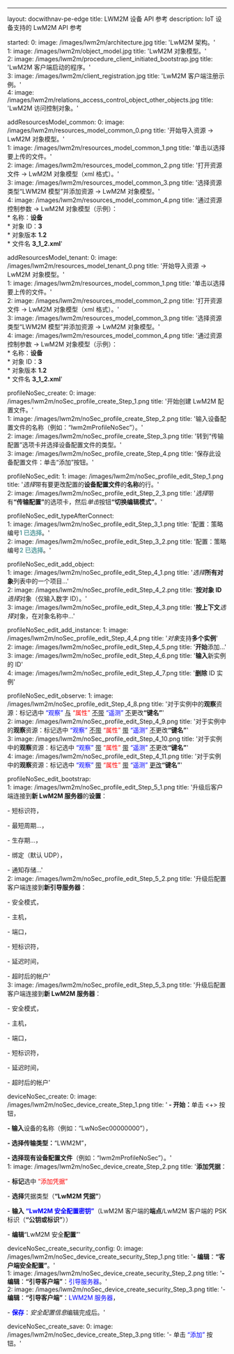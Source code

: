 ---
layout: docwithnav-pe-edge
title: LWM2M 设备 API 参考
description: IoT 设备支持的 LwM2M API 参考

started:
    0:
        image: /images/lwm2m/architecture.jpg 
        title: 'LwM2M 架构。'    
    1:
        image: /images/lwm2m/object_model.jpg 
        title: 'LwM2M 对象模型。'       
    2:
        image: /images/lwm2m/procedure_client_initiated_bootstrap.jpg 
        title: 'LwM2M 客户端启动的程序。'    
    3:
        image: /images/lwm2m/client_registration.jpg 
        title: 'LwM2M 客户端注册示例。'    
    4:
        image: /images/lwm2m/relations_access_control_object_other_objects.jpg 
        title: 'LwM2M 访问控制对象。'

addResourcesModel_common:
    0:
        image: /images/lwm2m/resources_model_common_0.png 
        title: '开始导入资源 -> LwM2M 对象模型。'    
    1:
        image: /images/lwm2m/resources_model_common_1.png 
        title: '单击以选择要上传的文件。'       
    2:
        image: /images/lwm2m/resources_model_common_2.png 
        title: '打开资源文件 -> LwM2M 对象模型（xml 格式）。'    
    3:
        image: /images/lwm2m/resources_model_common_3.png 
        title: '选择资源类型“LWM2M 模型”并添加资源 -> LwM2M 对象模型。'    
    4:
        image: /images/lwm2m/resources_model_common_4.png 
        title: '通过资源控制参数 -> LwM2M 对象模型（示例）：<br>* 名称：<b>设备</b><br>* 对象 ID：<b>3</b><br>* 对象版本 <b>1.2</b><br>* 文件名 <b>3_1_2.xml</b>'    

addResourcesModel_tenant:
    0:
        image: /images/lwm2m/resources_model_tenant_0.png 
        title: '开始导入资源 -> LwM2M 对象模型。'    
    1:
        image: /images/lwm2m/resources_model_common_1.png 
        title: '单击以选择要上传的文件。'       
    2:
        image: /images/lwm2m/resources_model_common_2.png 
        title: '打开资源文件 -> LwM2M 对象模型（xml 格式）。'    
    3:
        image: /images/lwm2m/resources_model_common_3.png 
        title: '选择资源类型“LWM2M 模型”并添加资源 -> LwM2M 对象模型。'    
    4:
        image: /images/lwm2m/resources_model_common_4.png 
        title: '通过资源控制参数 -> LwM2M 对象模型（示例）：<br>* 名称：<b>设备</b><br>* 对象 ID：<b>3</b><br>* 对象版本 <b>1.2</b><br>* 文件名 <b>3_1_2.xml</b>'    

profileNoSec_create:
    0:
        image: /images/lwm2m/noSec_profile_create_Step_1.png 
        title: '开始创建 LwM2M 配置文件。'    
    1:
        image: /images/lwm2m/noSec_profile_create_Step_2.png 
        title: '输入设备配置文件的名称（例如：“lwm2mProfileNoSec”）。'       
    2:
        image: /images/lwm2m/noSec_profile_create_Step_3.png 
        title: '转到“传输配置”选项卡并选择设备配置文件的类型。'    
    3:
        image: /images/lwm2m/noSec_profile_create_Step_4.png 
        title: '保存此设备配置文件：单击“添加”按钮。'    


profileNoSec_edit:
    1:
        image: /images/lwm2m/noSec_profile_edit_Step_1.png 
        title: '<i>选择</i>带有要更改配置的<b>设备配置文件</b>的<b>名称</b>的行。'    
    2:
        image: /images/lwm2m/noSec_profile_edit_Step_2_3.png 
        title: '<i>选择</i>带有<b>“传输配置”</b>的选项卡，然后<i>单击</i>按钮<b>“切换编辑模式”</b>。'       

profileNoSec_edit_typeAfterConnect:      
    1:
        image: /images/lwm2m/noSec_profile_edit_Step_3_1.png 
        title: '配置：策略编号<b><font color="#5f9ea0">1 已选择</font></b>。'    
    2:
        image: /images/lwm2m/noSec_profile_edit_Step_3_2.png 
        title: '配置：策略编号<b><font color="#5f9ea0">2 已选择</font></b>。'       

profileNoSec_edit_add_object:      
    1:
        image: /images/lwm2m/noSec_profile_edit_Step_4_1.png 
        title: '<i>选择</i><b>所有对象</b>列表中的一个项目...'       
    2:
        image: /images/lwm2m/noSec_profile_edit_Step_4_2.png 
        title: '<b>按对象 ID</b><i>选择</i>对象（仅输入数字 ID）。'    
    3:
        image: /images/lwm2m/noSec_profile_edit_Step_4_3.png 
        title: '<b>按上下文</b><i>选择</i>对象，在对象名称中...'  

profileNoSec_edit_add_instance:
    1:
        image: /images/lwm2m/noSec_profile_edit_Step_4_4.png 
        title: '<i>对象</i>支持<b>多个实例</b>'    
    2:
        image: /images/lwm2m/noSec_profile_edit_Step_4_5.png
        title: '<b>开始</b>添加...'    
    3:
        image: /images/lwm2m/noSec_profile_edit_Step_4_6.png
        title: '<b>输入</b>新实例的 ID'     
    4:
        image: /images/lwm2m/noSec_profile_edit_Step_4_7.png
        title: '<b>删除</b> ID 实例'

profileNoSec_edit_observe:
    1:
        image: /images/lwm2m/noSec_profile_edit_Step_4_8.png 
        title: '对于实例中的<b>观察</b>资源：标记选中 <font color="blue">“观察”</font> <u>与</u> <font color="red">“属性”</font> <u>不带</u> <font color="blue">“遥测”</font> <u>不</u>更改<b>“键名”</b>'       
    2:
        image: /images/lwm2m/noSec_profile_edit_Step_4_9.png 
        title: '对于实例中的<b>观察</b>资源：标记选中 <font color="blue">“观察”</font> <u>不带</u> <font color="red">“属性”</font> <u>带</u> <font color="blue">“遥测”</font> <u>不</u>更改<b>“键名”</b>'       
    3:
        image: /images/lwm2m/noSec_profile_edit_Step_4_10.png 
        title: '对于实例中的<b>观察</b>资源：标记选中 <font color="blue">“观察”</font> <u>带</u> <font color="red">“属性”</font> <u>带</u> <font color="blue">“遥测”</font> <u>不</u>更改<b>“键名”</b>'       
    4:
        image: /images/lwm2m/noSec_profile_edit_Step_4_11.png 
        title: '对于实例中的<b>观察</b>资源：标记选中 <font color="blue">“观察”</font> <u>带</u> <font color="red">“属性”</font> <u>带</u> <font color="blue">“遥测”</font> <u>更改</u><b>“键名”</b>'       

profileNoSec_edit_bootstrap:      
    1:
        image: /images/lwm2m/noSec_profile_edit_Step_5_1.png 
        title: '升级后客户端连接到<b>新 LwM2M 服务器</b>的<b>设置</b>：<p></p> - 短标识符，<p></p> - 最短周期...，<p></p> - 生存期...，<p></p> - 绑定（默认 UDP），<p></p> - 通知存储...'       
    2:
        image: /images/lwm2m/noSec_profile_edit_Step_5_2.png 
        title: '升级后配置客户端连接到<b>新引导服务器</b>：<p></p> - 安全模式，<p></p> - 主机，<p></p> - 端口，<p></p> - 短标识符，<p></p> - 延迟时间，<p></p> - 超时后的帐户'    
    3:
        image: /images/lwm2m/noSec_profile_edit_Step_5_3.png 
        title: '升级后配置客户端连接到<b>新 LwM2M 服务器</b>：<p></p> - 安全模式，<p></p> - 主机，<p></p> - 端口，<p></p> - 短标识符，<p></p> - 延迟时间，<p></p> - 超时后的帐户'    

deviceNoSec_create:
    0:
        image: /images/lwm2m/noSec_device_create_Step_1.png
        title: '<b> - 开始：</b>单击 <+> 按钮，<p></p><b> - 输入</b>设备的名称（例如：“LwNoSec00000000”），<p></p><b> - 选择传输类型：</b>“LWM2M”，<p></p><b> - 选择现有设备配置文件</b>（例如：“lwm2mProfileNoSec”）。'       
    1:
        image: /images/lwm2m/noSec_device_create_Step_2.png
        title: '<b>添加凭据</b>：<p></p>- <b>标记</b>选中 <font color="red">“添加凭据”</font><p></p>- <b>选择</b>凭据类型（<b>“LwM2M 凭据”</b>）<p></p>- <b>输入</b> <b><font color="blue">“LwM2M 安全配置密钥”</font></b>（LwM2M 客户端的<b>端点</b>/LwM2M 客户端的 PSK 标识（<b>“公钥或标识”</b>））<p></p> - <b>编辑</b>“LwM2M 安全<b>配置</b>”'    

deviceNoSec_create_security_config:
    0:
        image: /images/lwm2m/noSec_device_create_security_Step_1.png
        title: '<b>- 编辑</b>：<b>“客户端安全配置”</b>。'    
    1:
        image: /images/lwm2m/noSec_device_create_security_Step_2.png
        title: '<b>- 编辑</b>：<b>“引导客户端”</b>：<font color="blue">引导服务器</font>。'       
    2:
        image: /images/lwm2m/noSec_device_create_security_Step_3.png
        title: '- <b>编辑</b>：<b>“引导客户端”</b>：<font color="blue">LWM2M 服务器</font>，<p></p> - <b><font color="blue">保存</font></b>：<i>安全配置信息</i>编辑完成后。'

deviceNoSec_create_save:
    0:
        image: /images/lwm2m/noSec_device_create_Step_3.png
        title: '- 单击 <font color="blue">“添加”</font> 按钮。'